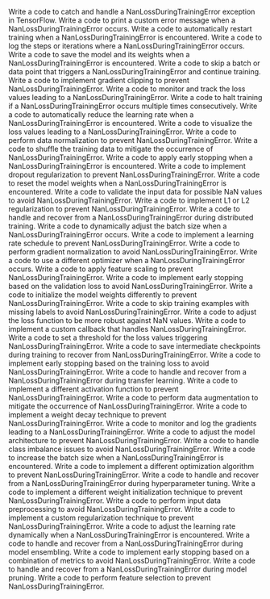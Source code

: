 Write a code to catch and handle a NanLossDuringTrainingError exception in TensorFlow.
Write a code to print a custom error message when a NanLossDuringTrainingError occurs.
Write a code to automatically restart training when a NanLossDuringTrainingError is encountered.
Write a code to log the steps or iterations where a NanLossDuringTrainingError occurs.
Write a code to save the model and its weights when a NanLossDuringTrainingError is encountered.
Write a code to skip a batch or data point that triggers a NanLossDuringTrainingError and continue training.
Write a code to implement gradient clipping to prevent NanLossDuringTrainingError.
Write a code to monitor and track the loss values leading to a NanLossDuringTrainingError.
Write a code to halt training if a NanLossDuringTrainingError occurs multiple times consecutively.
Write a code to automatically reduce the learning rate when a NanLossDuringTrainingError is encountered.
Write a code to visualize the loss values leading to a NanLossDuringTrainingError.
Write a code to perform data normalization to prevent NanLossDuringTrainingError.
Write a code to shuffle the training data to mitigate the occurrence of NanLossDuringTrainingError.
Write a code to apply early stopping when a NanLossDuringTrainingError is encountered.
Write a code to implement dropout regularization to prevent NanLossDuringTrainingError.
Write a code to reset the model weights when a NanLossDuringTrainingError is encountered.
Write a code to validate the input data for possible NaN values to avoid NanLossDuringTrainingError.
Write a code to implement L1 or L2 regularization to prevent NanLossDuringTrainingError.
Write a code to handle and recover from a NanLossDuringTrainingError during distributed training.
Write a code to dynamically adjust the batch size when a NanLossDuringTrainingError occurs.
Write a code to implement a learning rate schedule to prevent NanLossDuringTrainingError.
Write a code to perform gradient normalization to avoid NanLossDuringTrainingError.
Write a code to use a different optimizer when a NanLossDuringTrainingError occurs.
Write a code to apply feature scaling to prevent NanLossDuringTrainingError.
Write a code to implement early stopping based on the validation loss to avoid NanLossDuringTrainingError.
Write a code to initialize the model weights differently to prevent NanLossDuringTrainingError.
Write a code to skip training examples with missing labels to avoid NanLossDuringTrainingError.
Write a code to adjust the loss function to be more robust against NaN values.
Write a code to implement a custom callback that handles NanLossDuringTrainingError.
Write a code to set a threshold for the loss values triggering NanLossDuringTrainingError.
Write a code to save intermediate checkpoints during training to recover from NanLossDuringTrainingError.
Write a code to implement early stopping based on the training loss to avoid NanLossDuringTrainingError.
Write a code to handle and recover from a NanLossDuringTrainingError during transfer learning.
Write a code to implement a different activation function to prevent NanLossDuringTrainingError.
Write a code to perform data augmentation to mitigate the occurrence of NanLossDuringTrainingError.
Write a code to implement a weight decay technique to prevent NanLossDuringTrainingError.
Write a code to monitor and log the gradients leading to a NanLossDuringTrainingError.
Write a code to adjust the model architecture to prevent NanLossDuringTrainingError.
Write a code to handle class imbalance issues to avoid NanLossDuringTrainingError.
Write a code to increase the batch size when a NanLossDuringTrainingError is encountered.
Write a code to implement a different optimization algorithm to prevent NanLossDuringTrainingError.
Write a code to handle and recover from a NanLossDuringTrainingError during hyperparameter tuning.
Write a code to implement a different weight initialization technique to prevent NanLossDuringTrainingError.
Write a code to perform input data preprocessing to avoid NanLossDuringTrainingError.
Write a code to implement a custom regularization technique to prevent NanLossDuringTrainingError.
Write a code to adjust the learning rate dynamically when a NanLossDuringTrainingError is encountered.
Write a code to handle and recover from a NanLossDuringTrainingError during model ensembling.
Write a code to implement early stopping based on a combination of metrics to avoid NanLossDuringTrainingError.
Write a code to handle and recover from a NanLossDuringTrainingError during model pruning.
Write a code to perform feature selection to prevent NanLossDuringTrainingError.